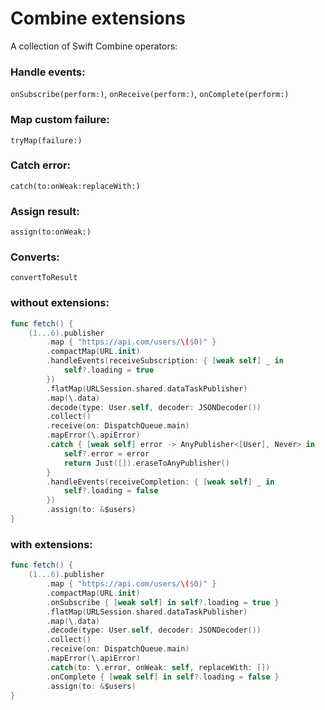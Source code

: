 # Combine extensions

A collection of Swift Combine operators:

### Handle events:
`onSubscribe(perform:)`, `onReceive(perform:)`, `onComplete(perform:)`

### Map custom failure:
`tryMap(failure:)`

### Catch error:
`catch(to:onWeak:replaceWith:)`

### Assign result:
`assign(to:onWeak:)`

### Converts:
`convertToResult`


### without extensions:

```swift
func fetch() {
    (1...6).publisher
        .map { "https://api.com/users/\($0)" }
        .compactMap(URL.init)
        .handleEvents(receiveSubscription: { [weak self] _ in
            self?.loading = true
        })
        .flatMap(URLSession.shared.dataTaskPublisher)
        .map(\.data)
        .decode(type: User.self, decoder: JSONDecoder())
        .collect()
        .receive(on: DispatchQueue.main)
        .mapError(\.apiError)
        .catch { [weak self] error -> AnyPublisher<[User], Never> in
            self?.error = error
            return Just([]).eraseToAnyPublisher()
        }
        .handleEvents(receiveCompletion: { [weak self] _ in
            self?.loading = false
        })
        .assign(to: &$users)
}
```

### with extensions:

```swift
func fetch() {
    (1...6).publisher
        .map { "https://api.com/users/\($0)" }
        .compactMap(URL.init)
        .onSubscribe { [weak self] in self?.loading = true }
        .flatMap(URLSession.shared.dataTaskPublisher)
        .map(\.data)
        .decode(type: User.self, decoder: JSONDecoder())
        .collect()
        .receive(on: DispatchQueue.main)
        .mapError(\.apiError)
        .catch(to: \.error, onWeak: self, replaceWith: [])
        .onComplete { [weak self] in self?.loading = false }
        .assign(to: &$users)
}
```
